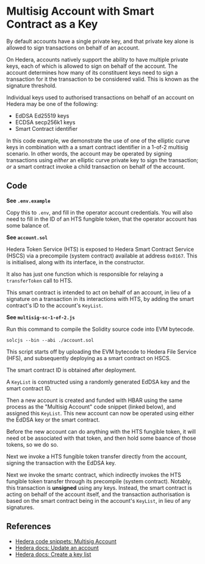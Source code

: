 # Multisig Account with Smart Contract as a Key

By default accounts have a single private key,
and that private key alone is allowed to sign transactions on behalf of an account.

On Hedera, accounts natively support the ability to have multiple private keys,
each of which is allowed to sign on behalf of the account.
The account determines how many of its constituent keys need to sign a transaction
for it the transaction to be considered valid.
This is known as the signature threshold.

Individual keys used to authorised transactions on behalf of an account on Hedera may be one of the following:
- EdDSA Ed25519 keys
- ECDSA secp256k1 keys
- Smart Contract identifier

In this code example, we demonstrate the use of one of the elliptic curve keys
in combination with a a smart contract identifier
in a 1-of-2 multisig scenario.
In other words, the account may be operated by signing transactions using *either*
an elliptic curve private key to sign the transaction; *or*
a smart contract invoke a child transaction on behalf of the account.

## Code

**See `.env.example`**

Copy this to `.env`, and fill in the operator account credentials.
You will also need to fill in the ID of an HTS fungible token,
that the operator account has some balance of.

**See `account.sol`**

Hedera Token Service (HTS) is exposed to Hedera Smart Contract Service (HSCS)
via a precompile (system contract) available at address `0x0167`.
This is initialised, along with its interface, in the constructor.

It also has just one function which is responsible for relaying a `transferToken`
call to HTS.

This smart contract is intended to act on behalf of an account,
in lieu of a signature on a transaction in its interactions with HTS,
by adding the smart contract's ID to the account's `KeyList`.

**See `multisig-sc-1-of-2.js`**

Run this command to compile the Solidity source code into EVM bytecode.

```shell
solcjs --bin --abi ./account.sol
```

This script starts off by uploading the EVM bytecode to Hedera File Service (HFS),
and subsequently deploying as a smart contract on HSCS.

The smart contract ID is obtained after deployment.

A `KeyList` is constructed using a randomly generated EdDSA key and the smart contract ID.

Then a new account is created and funded with HBAR using the same process as the
"Multisig Account" code snippet (linked below), and assigned this `KeyList`.
This new account can now be operated using either the EdDSA key or the smart contract.

Before the new account can do anything with the HTS fungible token,
it will need ot be associated with that token,
and then hold some baance of those tokens, so we do so.

Next we invoke a HTS fungible token transfer directly from the account,
signing the transaction with the EdDSA key.

Next we invoke the smartc contract, which indirectly invokes
the HTS fungible token transfer through its precompile (system contract).
Notably, this transaction is **unsigned** using any keys.
Instead, the smart contract is acting on behalf of the account itself,
and the transaction authorisation is based on the smart contract being in the account's `KeyList`,
in lieu of any signatures.

## References

- [Hedera code snippets: Multisig Account](../multisig-account/)
- [Hedera docs: Update an account](https://docs.hedera.com/hedera/sdks-and-apis/sdks/cryptocurrency/update-an-account)
- [Hedera docs: Create a key list](https://docs.hedera.com/hedera/sdks-and-apis/sdks/keys/create-a-key-list)

